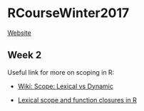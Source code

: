 # RCourseWinter2017

[Website](https://soccin.github.io/RCourseWinter2017/)

## Week 2

Useful link for more on scoping in R:

* [Wiki: Scope: Lexical vs Dynamic](https://en.wikipedia.org/wiki/Scope_(computer_science)#Lexical_scope_vs._dynamic_scope)

* [Lexical scope and function closures in R](https://darrenjw.wordpress.com/2011/11/23/lexical-scope-and-function-closures-in-r/)


